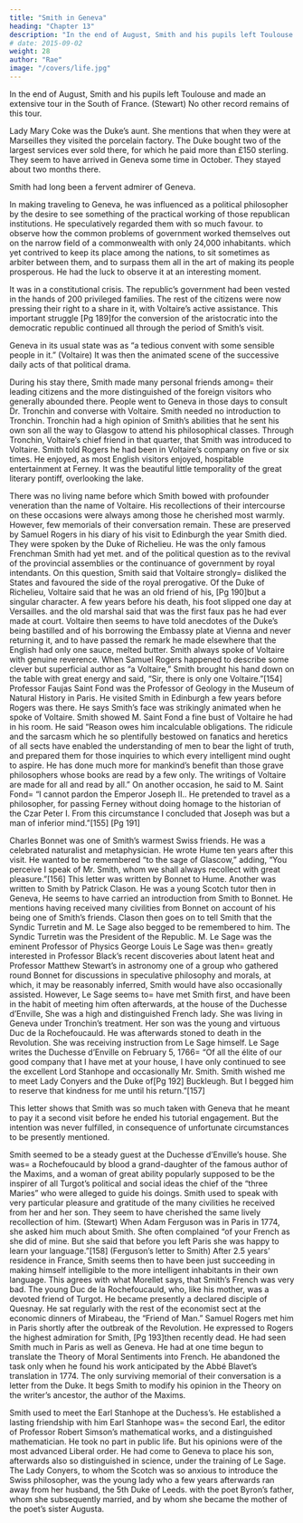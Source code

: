 ```yaml
---
title: "Smith in Geneva"
heading: "Chapter 13"
description: "In the end of August, Smith and his pupils left Toulouse and made an extensive tour in the South of France"
# date: 2015-09-02
weight: 28
author: "Rae"
image: "/covers/life.jpg"
---
```



In the end of August, Smith and his pupils left Toulouse and made an extensive tour in the South of France. (Stewart) No other record remains of this tour.

Lady Mary Coke was the Duke’s aunt.
She mentions that when they were at Marseilles they visited the porcelain factory.
The Duke bought two of the largest services ever sold there, for which he paid more than £150 sterling.
They seem to have arrived in Geneva some time in October.
They stayed about two months there.

Smith had long been a fervent admirer of Geneva.

In making traveling to Geneva, he was influenced as a political philosopher by the desire to see something of the practical working of those republican institutions.
He speculatively regarded them with so much favour.
to observe how the common problems of government worked themselves out on the narrow field of a commonwealth with only 24,000 inhabitants.
which yet contrived to keep its place among the nations, to sit sometimes as arbiter between them, and
to surpass them all in the art of making its people prosperous.
He had the luck to observe it at an interesting moment.

It was in a constitutional crisis.
The republic’s government had been vested in the hands of 200 privileged families.
The rest of the citizens were now pressing their right to a share in it, with Voltaire’s active assistance.
This important struggle [Pg 189]for the conversion of the aristocratic into the democratic republic continued all through the period of Smith’s visit.

Geneva in its usual state was as “a tedious convent with some sensible people in it.” (Voltaire)
It was then the animated scene of the successive daily acts of that political drama.
 

During his stay there, Smith made many personal friends among= 
their leading citizens and
the more distinguished of the foreign visitors who generally abounded there.
People went to Geneva in those days to consult Dr. Tronchin and converse with Voltaire.
Smith needed no introduction to Tronchin.
Tronchin had a high opinion of Smith’s abilities that he sent his own son all the way to Glasgow to attend his philosophical classes.
Through Tronchin, Voltaire’s chief friend in that quarter, that Smith was introduced to Voltaire.
Smith told Rogers he had been in Voltaire’s company on five or six times.
He enjoyed, as most English visitors enjoyed, hospitable entertainment at Ferney.
It was the beautiful little temporality of the great literary pontiff, overlooking the lake.
 

There was no living name before which Smith bowed with profounder veneration than the name of Voltaire.
His recollections of their intercourse on these occasions were always among those he cherished most warmly.
However, few memorials of their conversation remain.
These are preserved by Samuel Rogers in his diary of his visit to Edinburgh the year Smith died.
They were spoken by the Duke of Richelieu.
He was the only famous Frenchman Smith had yet met.
and of the political question as to the revival of the provincial assemblies or the continuance of government by royal intendants.
On this question, Smith said that Voltaire strongly= 
disliked the States and
favoured the side of the royal prerogative.
Of the Duke of Richelieu, Voltaire said that he was an old friend of his, [Pg 190]but a singular character.
A few years before his death, his foot slipped one day at Versailles.
and the old marshal said that was the first faux pas he had ever made at court.
Voltaire then seems to have told anecdotes of the Duke’s being bastilled and of his borrowing the Embassy plate at Vienna and never returning it, and to have passed the remark he made elsewhere that the English had only one sauce, melted butter.
Smith always spoke of Voltaire with genuine reverence.
When Samuel Rogers happened to describe some clever but superficial author as “a Voltaire,” Smith brought his hand down on the table with great energy and said, “Sir, there is only one Voltaire.”[154]
Professor Faujas Saint Fond was the Professor of Geology in the Museum of Natural History in Paris.
He visited Smith in Edinburgh a few years before Rogers was there.
He says Smith’s face was strikingly animated when he spoke of Voltaire.
Smith showed M. Saint Fond a fine bust of Voltaire he had in his room.
He said “Reason owes him incalculable obligations.
The ridicule and the sarcasm which he so plentifully bestowed on fanatics and heretics of all sects have enabled the understanding of men to bear the light of truth, and
prepared them for those inquiries to which every intelligent mind ought to aspire.
He has done much more for mankind’s benefit than those grave philosophers whose books are read by a few only.
The writings of Voltaire are made for all and read by all.”
On another occasion, he said to M. Saint Fond= 
“I cannot pardon the Emperor Joseph II..
He pretended to travel as a philosopher, for passing Ferney without doing homage to the historian of the Czar Peter I.
From this circumstance I concluded that Joseph was but a man of inferior mind.”[155]
[Pg 191]

Charles Bonnet was one of Smith’s warmest Swiss friends.
He was a celebrated naturalist and metaphysician.
He wrote Hume ten years after this visit.
He wanted to be remembered “to the sage of Glascow,” adding, “You perceive I speak of Mr. Smith, whom we shall always recollect with great pleasure.”[156]
This letter was written by Bonnet to Hume.
Another was written to Smith by Patrick Clason.
He was a young Scotch tutor then in Geneva,
He seems to have carried an introduction from Smith to Bonnet.
He mentions having received many civilities from Bonnet on account of his being one of Smith’s friends.
Clason then goes on to tell Smith that the Syndic Turretin and M. Le Sage also begged to be remembered to him.
The Syndic Turretin was the President of the Republic.
M. Le Sage was the eminent Professor of Physics
George Louis Le Sage was then= 
greatly interested in Professor Black’s recent discoveries about latent heat and Professor Matthew Stewart’s in astronomy
one of a group who gathered round Bonnet for discussions in speculative philosophy and morals, at which, it may be reasonably inferred, Smith would have also occasionally assisted.
However, Le Sage seems to= 
have met Smith first, and
have been in the habit of meeting him often afterwards, at the house of the Duchesse d’Enville,
She was a high and distinguished French lady.
She was living in Geneva under Tronchin’s treatment.
Her son was the young and virtuous Duc de la Rochefoucauld.
He was afterwards stoned to death in the Revolution.
She was receiving instruction from Le Sage himself.
Le Sage writes the Duchesse d’Enville on February 5, 1766= 
“Of all the élite of our good company that I have met at your house, I have only continued to see the excellent Lord Stanhope and occasionally Mr. Smith.
Smith wished me to meet Lady Conyers and the Duke of[Pg 192] Buckleugh.
But I begged him to reserve that kindness for me until his return.”[157]
 

This letter shows that Smith was so much taken with Geneva that he meant to pay it a second visit before he ended his tutorial engagement.
But the intention was never fulfilled, in consequence of unfortunate circumstances to be presently mentioned.
 

Smith seemed to be a steady guest at the Duchesse d’Enville’s house.
She was= 
a Rochefoucauld by blood
a grand-daughter of the famous author of the Maxims, and
a woman of great ability
popularly supposed to be the inspirer of all Turgot’s political and social ideas
the chief of the “three Maries” who were alleged to guide his doings.
Smith used to speak with very particular pleasure and gratitude of the many civilities he received from her and her son.
They seem to have cherished the same lively recollection of him. (Stewart)
When Adam Ferguson was in Paris in 1774, she asked him much about Smith.
She often complained “of your French as she did of mine.
But she said that before you left Paris she was happy to learn your language.”[158] (Ferguson’s letter to Smith)
After 2.5 years’ residence in France, Smith seems then to have been just succeeding in making himself intelligible to the more intelligent inhabitants in their own language.
This agrees with what Morellet says, that Smith’s French was very bad.
The young Duc de la Rochefoucauld, who, like his mother, was a devoted friend of Turgot.
He became presently a declared disciple of Quesnay.
He sat regularly with the rest of the economist sect at the economic dinners of Mirabeau, the “Friend of Man.”
Samuel Rogers met him in Paris shortly after the outbreak of the Revolution.
He expressed to Rogers the highest admiration for Smith, [Pg 193]then recently dead.
He had seen Smith much in Paris as well as Geneva.
He had at one time begun to translate the Theory of Moral Sentiments into French.
He abandoned the task only when he found his work anticipated by the Abbé Blavet’s translation in 1774.
The only surviving memorial of their conversation is a letter from the Duke.
It begs Smith to modify his opinion in the Theory on the writer’s ancestor, the author of the Maxims.
 

Smith used to meet the Earl Stanhope at the Duchess’s.
He established a lasting friendship with him
Earl Stanhope was= 
the second Earl,
the editor of Professor Robert Simson’s mathematical works, and
a distinguished mathematician.
He took no part in public life.
But his opinions were of the most advanced Liberal order.
He had come to Geneva to place his son, afterwards also so distinguished in science, under the training of Le Sage.
The Lady Conyers, to whom the Scotch was so anxious to introduce the Swiss philosopher,
was the young lady who a few years afterwards ran away from her husband, the 5th Duke of Leeds.
with the poet Byron’s father, whom she subsequently married, and by whom she became the mother of the poet’s sister Augusta.
 